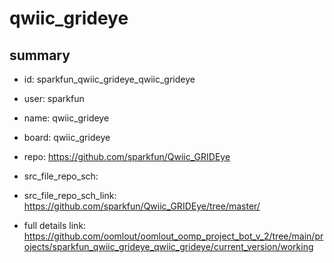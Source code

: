# qwiic_grideye
 
## summary 
* id: sparkfun_qwiic_grideye_qwiic_grideye
* user: sparkfun
* name: qwiic_grideye
* board: qwiic_grideye
* repo: https://github.com/sparkfun/Qwiic_GRIDEye



* src_file_repo_sch: 
* src_file_repo_sch_link: https://github.com/sparkfun/Qwiic_GRIDEye/tree/master/
* full details link: https://github.com/oomlout/oomlout_oomp_project_bot_v_2/tree/main/projects/sparkfun_qwiic_grideye_qwiic_grideye/current_version/working  







